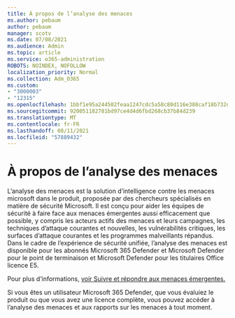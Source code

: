 ```yaml
---
title: À propos de l’analyse des menaces
ms.author: pebaum
author: pebaum
manager: scotv
ms.date: 07/08/2021
ms.audience: Admin
ms.topic: article
ms.service: o365-administration
ROBOTS: NOINDEX, NOFOLLOW
localization_priority: Normal
ms.collection: Adm_O365
ms.custom:
- "3000003"
- "12315"
ms.openlocfilehash: 1bbf1e95a244502feaa1247cdc5a58c80d116e388caf18b732d6ba0b85039418
ms.sourcegitcommit: 920051182781bd97ce4d4d6fbd268cb37b84d239
ms.translationtype: MT
ms.contentlocale: fr-FR
ms.lasthandoff: 08/11/2021
ms.locfileid: "57889432"
---
```

# <a name="about-threat-analytics"></a>À propos de l’analyse des menaces

L’analyse des menaces est la solution d’intelligence contre les menaces microsoft dans le produit, proposée par des chercheurs spécialisés en matière de sécurité Microsoft. Il est conçu pour aider les équipes de sécurité à faire face aux menaces émergentes aussi efficacement que possible, y compris les acteurs actifs des menaces et leurs campagnes, les techniques d’attaque courantes et nouvelles, les vulnérabilités critiques, les surfaces d’attaque courantes et les programmes malveillants répandus. Dans le cadre de l’expérience de sécurité unifiée, l’analyse des menaces est disponible pour les abonnés Microsoft 365 Defender et Microsoft Defender pour le point de terminaison et Microsoft Defender pour les titulaires Office licence E5. 

Pour plus d’informations, [voir Suivre et répondre aux menaces émergentes.](https://docs.microsoft.com/microsoft-365/security/defender/threat-analytics)

Si vous êtes un utilisateur Microsoft 365 Defender, que vous évaluiez le produit ou que vous avez une licence complète, vous pouvez accéder à l’analyse des menaces et aux rapports sur les menaces à tout moment. 